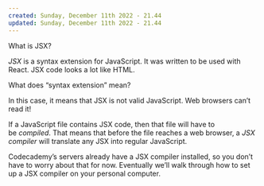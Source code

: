 ```yaml
---
created: Sunday, December 11th 2022 - 21.44
updated: Sunday, December 11th 2022 - 21.44
---
```

What is JSX?

_JSX_ is a syntax extension for JavaScript. It was written to be used with React. JSX code looks a lot like HTML.

What does “syntax extension” mean?

In this case, it means that JSX is not valid JavaScript. Web browsers can’t read it!

If a JavaScript file contains JSX code, then that file will have to be _compiled_. That means that before the file reaches a web browser, a _JSX compiler_ will translate any JSX into regular JavaScript.

Codecademy’s servers already have a JSX compiler installed, so you don’t have to worry about that for now. Eventually we’ll walk through how to set up a JSX compiler on your personal computer.